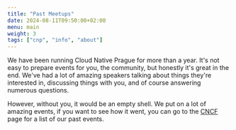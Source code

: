 ```yaml
---
title: "Past Meetups"
date: 2024-08-11T09:50:00+02:00
menu: main
weight: 3
tags: ["cnp", "info", "about"]
---
```


We have been running Cloud Native Prague for more than a year. It's not easy to prepare events for you, the community, but honestly it's great in the end. We've had a lot of amazing speakers talking about things they're interested in, discussing things with you, and of course answering numerous questions. 

However, without you, it would be an empty shell. We put on a lot of amazing events, if you want to see how it went, you can go to the <a href="https://community.cncf.io/cloud-native-prague/">CNCF</a> page for a list of our past events.
